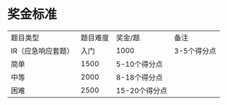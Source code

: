 # 奖金标准
|     |     |     |     |
| --- | --- | --- | --- |
| 题目类型 | 题目难度 | 奖金/题 | 备注  |
| IR（应急响应套题） | 入门  | 1000 | 3-5个得分点 |
| 简单  | 1500 | 5-10个得分点 |
| 中等  | 2000 | 8-18个得分点 |
| 困难  | 2500 | 15-20个得分点 |
